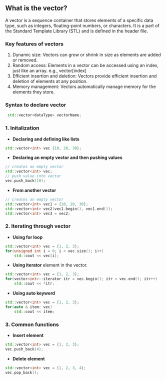 ## What is the vector?
A vector is a sequence container that stores elements of a specific data type, such as integers, floating-point numbers, or characters. It is a part of the Standard Template Library (STL) and is defined in the <vector> header file.

### Key features of vectors
1. Dynamic size: Vectors can grow or shrink in size as elements are added or removed.
2. Random access: Elements in a vector can be accessed using an index, just like an array. e.g., vector[index]
3. Efficient insertion and deletion: Vectors provide efficient insertion and deletion of elements at any position.
4. Memory management: Vectors automatically manage memory for the elements they store.

### Syntax to declare vector
```cpp
 std::vector<dataType> vectorName;
```

### 1. Initalization

- **Declaring and defining like lists**
```cpp
std::vector<int> vec {10, 20, 30};
```

- **Declaring an empty vector and then pushing values**
```cpp
// creates an empty vector
std::vector<int> vec;
// push value into vector
vec.push_back(10);
```

- **From another vector**
```cpp
// creates an empty vector
std::vector<int> vec1 = {10, 20, 30};
std::vector<int> vec2(vec1.begin(), vec1.end());
std::vector<int> vec3 = vec2;
```

### 2. Iterating through vector

- **Using for loop**
```cpp
std::vector<int> vec = {1, 2, 3};
for(unsigned int i = 0; i < vec.size(); i++)
    std::cout << vec[i];
```

- **Using iterator**
element in the vector.
```cpp
std::vector<int> vec = {1, 2, 3};
for(vector<int>::iterator itr = vec.begin(); itr < vec.end(); itr++)
    std::cout << *itr;
```

- **Using auto keyword**
```cpp
std::vector<int> vec = {1, 2, 3};
for(auto & item: vec)
    std::cout << item;
```

### 3. Common functions
- **Insert element**
```cpp
std::vector<int> vec = {1, 2, 3};
vec.push_back(4);
```

- **Delete element**
```cpp
std::vector<int> vec = {1, 2, 3, 4};
vec.pop_back();
```